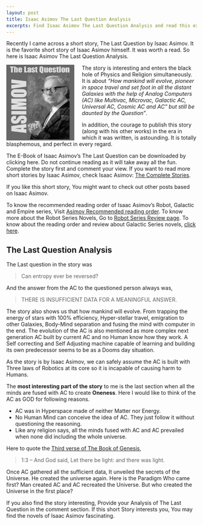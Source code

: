 ```yaml
---
layout: post
title: Isaac Asimov The Last Question Analysis
excerpts: Find Isaac Asimov The Last Question Analysis and read this excellent short story which is Isaac Asimov&#039;s Personal favorite.
---
```

Recently I came across a short story, The Last Question by Isaac Asimov. It is the favorite short story of Isaac Asimov himself. It was worth a read. So here is Isaac Asimov The Last Question Analysis.

<img title="The Last Question Analysis" src="/public/images/asimov-the-last-question-244x300.jpg" alt="Isaac Asimov The Last Question Cover" width="180" height="200" style="float:left; padding-right:20px" >

The story is interesting and enters the black hole of Physics and Religion simultaneously. It is about _“How mankind will evolve, pioneer in space travel and set foot in all the distant Galaxies with the help of Analog Computers (AC) like Multivac, Microvac, Galactic AC, Universal AC, Cosmic AC and AC” but still be daunted by the Question”_.

In addition, the courage to publish this story (along with his other works) in the era in which it was written, is astounding. It is totally blasphemous, and perfect in every regard.

The E-Book of Isaac Asimov’s The Last Question can be downloaded by clicking here. Do not continue reading as it will take away all the fun. Complete the story first and comment your view. If you want to read more short stories by Isaac Asimov, check Isaac Asimov: [The Complete Stories](http://www.amazon.com/gp/product/038541627X/ref=as_li_ss_tl?ie=UTF8&camp=1789&creative=390957&creativeASIN=038541627X&linkCode=as2&tag=installpage-20).

If you like this short story, You might want to check out other posts based on Isaac Asimov.

To know the recommended reading order of Isaac Asimov’s Robot, Galactic and Empire series, Visit [Asimov Recommended reading order](http://www.arunchinnachamy.com/isaac-asimov-recommended-reading-order/).
To know more about the Robot Series Novels, Go to [Robot Series Review page](http://www.arunchinnachamy.com/isaac-asimov-robot-series-novels-and-reading-order/).
To know about the reading order and review about Galactic Series novels, [click here](http://www.arunchinnachamy.com/isaac-asimov-galactic-empire-series-novels-and-reading-order/).
## The Last Question Analysis
The Last question in the story was

> Can entropy ever be reversed?

And the answer from the AC to the questioned person always was,

  > THERE IS INSUFFICIENT DATA FOR A MEANINGFUL ANSWER.

The story also shows us that how mankind will evolve. From trapping the energy of stars with 100% efficiency, Hyper-stellar travel, emigration to other Galaxies, Body-Mind separation and fusing the mind with computer in the end. The evolution of the AC is also mentioned as more complex next generation AC built by current AC and no Human know how they work. A Self correcting and Self Adjusting machine capable of learning and building its own predecessor seems to be as a Dooms day situation.

As the story is by Isaac Asimov, we can safely assume the AC is built with Three laws of Robotics at its core so it is incapable of causing harm to Humans.

The __most interesting part of the story__ to me is the last section when all the minds are fused with AC to create **Oneness**. Here I would like to think of the AC as GOD for following reasons.

- AC was in Hyperspace made of neither Matter nor Energy.
- No Human Mind can conceive the idea of AC. They just follow it without questioning the reasoning.
- Like any religion says, all the minds fused with AC and AC prevailed when none did including the whole universe.

Here to quote the [Third verse of The Book of Genesis](http://en.wikipedia.org/wiki/Genesis_1:3),

> 1:3 – And God said, Let there be light: and there was light.

Once AC gathered all the sufficient data, It unveiled the secrets of the Universe. He created the universe again. Here is the Paradigm Who came first? Man created AC and AC recreated the Universe. But who created the Universe in the first place?

If you also find the story interesting, Provide your Analysis of The Last Question in the comment section. If this short Story interests you, You may find the novels of Isaac Asimov fascinating. 
